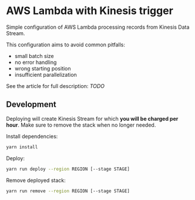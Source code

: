 # AWS Lambda with Kinesis trigger

Simple configuration of AWS Lambda processing records from Kinesis Data Stream.

This configuration aims to avoid common pitfalls:

- small batch size
- no error handling
- wrong starting position
- insufficient parallelization

See the article for full description: *TODO*

## Development

Deploying will create Kinesis Stream for which **you will be charged per hour**.
Make sure to remove the stack when no longer needed.

Install dependencies:

```bash
yarn install
```

Deploy:

```bash
yarn run deploy --region REGION [--stage STAGE]
```

Remove deployed stack:

```bash
yarn run remove --region REGION [--stage STAGE]
```
